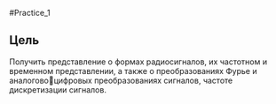 #Practice_1
## Цель
Получить представление о формах радиосигналов, их частотном и временном представлении, а также о преобразованиях Фурье и аналоговоцифровых преобразованиях сигналов, частоте дискретизации сигналов. 
